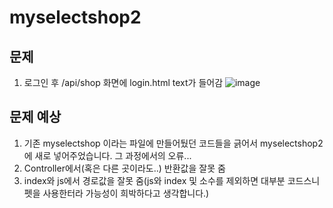 # myselectshop2


## 문제
1. 로그인 후 /api/shop 화면에 login.html text가 들어감
![image](https://user-images.githubusercontent.com/91798823/220377679-8a2fc352-023d-46ca-877c-a03dc0e3c8b8.png)


## 문제 예상
1. 기존 myselectshop 이라는 파일에 만들어뒀던 코드들을 긁어서 myselectshop2에 새로 넣어주었습니다. 그 과정에서의 오류...
2. Controller에서(혹은 다른 곳이라도..) 반환값을 잘못 줌
3. index와 js에서 경로값을 잘못 줌(js와 index 및 소수를 제외하면 대부분 코드스니펫을 사용한터라 가능성이 희박하다고 생각합니다.)
